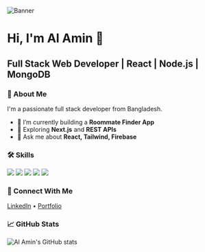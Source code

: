 ![Banner](your-banner-image-link)

# Hi, I'm Al Amin 👋  
## Full Stack Web Developer | React | Node.js | MongoDB

### 🚀 About Me
I'm a passionate full stack developer from Bangladesh.  
- 🔭 I’m currently building a **Roommate Finder App**
- 🌱 Exploring **Next.js** and **REST APIs**
- 💬 Ask me about **React, Tailwind, Firebase**

### 🛠 Skills
<p>
  <img src="https://img.shields.io/badge/HTML5-E34F26?style=flat&logo=html5&logoColor=white"/>
  <img src="https://img.shields.io/badge/CSS3-1572B6?style=flat&logo=css3&logoColor=white"/>
  <img src="https://img.shields.io/badge/JavaScript-yellow?style=flat&logo=javascript&logoColor=black"/>
  <img src="https://img.shields.io/badge/React-61DAFB?style=flat&logo=react&logoColor=black"/>
  <img src="https://img.shields.io/badge/Node.js-339933?style=flat&logo=node.js&logoColor=white"/>
</p>

### 🔗 Connect With Me  
[LinkedIn](https://linkedin.com/in/yourusername) • [Portfolio](https://your-portfolio.com)

### 📈 GitHub Stats
![Al Amin's GitHub stats](https://github-readme-stats.vercel.app/api?username=yourusername&show_icons=true&theme=radical)
